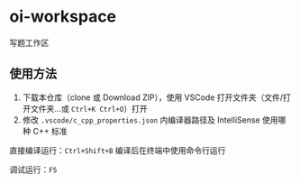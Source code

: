 # oi-workspace

写题工作区

## 使用方法

1. 下载本仓库（clone 或 Download ZIP），使用 VSCode 打开文件夹（文件/打开文件夹...或 `Ctrl+K Ctrl+O`）打开
2. 修改 `.vscode/c_cpp_properties.json` 内编译器路径及 IntelliSense 使用哪种 C++ 标准

直接编译运行：`Ctrl+Shift+B` 编译后在终端中使用命令行运行

调试运行：`F5`
